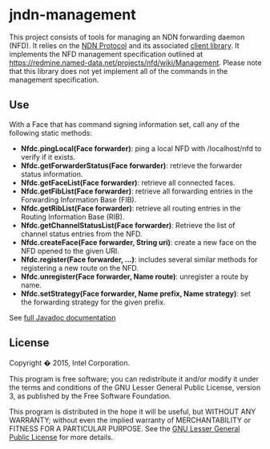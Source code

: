 # jndn-management

This project consists of tools for managing an NDN forwarding daemon (NFD). It relies on the [NDN Protocol](https://named-data.net) and its associated [client library](https://github.com/named-data/jndn). It implements the NFD management specification outlined at https://redmine.named-data.net/projects/nfd/wiki/Management. Please note that this library does not yet implement all of the commands in the management specification.

## Use
With a Face that has command signing information set, call any of the following static methods:
 - __Nfdc.pingLocal(Face forwarder)__: ping a local NFD with /localhost/nfd to verify if it exists.
 - __Nfdc.getForwarderStatus(Face forwarder)__: retrieve the forwarder status information.
 - __Nfdc.getFaceList(Face forwarder)__: retrieve all connected faces.
 - __Nfdc.getFibList(Face forwarder)__: retrieve all forwarding entries in the Forwarding Information Base (FIB).
 - __Nfdc.getRibList(Face forwarder)__: retrieve all routing entries in the Routing Information Base (RIB).
 - __Nfdc.getChannelStatusList(Face forwarder)__: Retrieve the list of channel status entries from the NFD.
 - __Nfdc.createFace(Face forwarder, String uri)__: create a new face on the NFD opened to the given URI.
 - __Nfdc.register(Face forwarder, ...)__: includes several similar methods for registering a new route on the NFD.
 - __Nfdc.unregister(Face forwarder, Name route)__: unregister a route by name.
 - __Nfdc.setStrategy(Face forwarder, Name prefix, Name strategy)__: set the forwarding strategy for the given prefix.

See [full Javadoc documentation](http://01org.github.io/jndn-management/index.html)

## License
Copyright � 2015, Intel Corporation.

This program is free software; you can redistribute it and/or modify it under the terms and conditions of the GNU Lesser General Public License, version 3, as published by the Free Software Foundation.

This program is distributed in the hope it will be useful, but WITHOUT ANY WARRANTY; without even the implied warranty of MERCHANTABILITY or FITNESS FOR A PARTICULAR PURPOSE.  See the [GNU Lesser General Public License](https://github.com/01org/jndn-management/blob/master/LICENSE) for more details.
